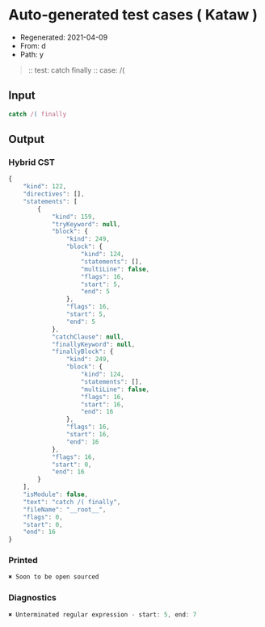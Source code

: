 # Auto-generated test cases ( Kataw )
- Regenerated: 2021-04-09
- From: d
- Path: y
> :: test: catch finally
> :: case: /(
## Input

`````js
catch /( finally
`````

## Output

### Hybrid CST

```javascript
{
    "kind": 122,
    "directives": [],
    "statements": [
        {
            "kind": 159,
            "tryKeyword": null,
            "block": {
                "kind": 249,
                "block": {
                    "kind": 124,
                    "statements": [],
                    "multiLine": false,
                    "flags": 16,
                    "start": 5,
                    "end": 5
                },
                "flags": 16,
                "start": 5,
                "end": 5
            },
            "catchClause": null,
            "finallyKeyword": null,
            "finallyBlock": {
                "kind": 249,
                "block": {
                    "kind": 124,
                    "statements": [],
                    "multiLine": false,
                    "flags": 16,
                    "start": 16,
                    "end": 16
                },
                "flags": 16,
                "start": 16,
                "end": 16
            },
            "flags": 16,
            "start": 0,
            "end": 16
        }
    ],
    "isModule": false,
    "text": "catch /( finally",
    "fileName": "__root__",
    "flags": 0,
    "start": 0,
    "end": 16
}
```

### Printed

```javascript
✖ Soon to be open sourced
```

### Diagnostics

```javascript
✖ Unterminated regular expression - start: 5, end: 7

```

